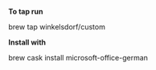 **To tap run**

brew tap winkelsdorf/custom

**Install with**

brew cask install microsoft-office-german
